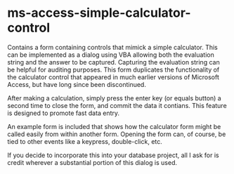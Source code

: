 # ms-access-simple-calculator-control
Contains a form containing controls that mimick a simple calculator.  This can be implemented as a dialog using VBA allowing both the evaluation string and the answer to be captured.  Capturing the evaluation string can be helpful for auditing purposes.  This form duplicates the functionality of the calculator control that appeared in much earlier versions of Microsoft Access, but have long since been discontinued.

After making a calculation, simply press the enter key (or equals button) a second time to close the form, and commit the data it contians.  This feature is designed to promote fast data entry.

An example form is included that shows how the calculator form might be called easily from within another form.  Opening the form can, of course, be tied to other events like a keypress, double-click, etc.

If you decide to incorporate this into your database project, all I ask for is credit wherever a substantial portion of this dialog is used.
